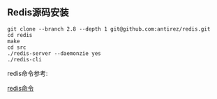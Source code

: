 ## Redis源码安装
```
git clone --branch 2.8 --depth 1 git@github.com:antirez/redis.git
cd redis
make
cd src
./redis-server --daemonzie yes
./redis-cli
```

redis命令参考:

[redis命令](http://redisdoc.com/)